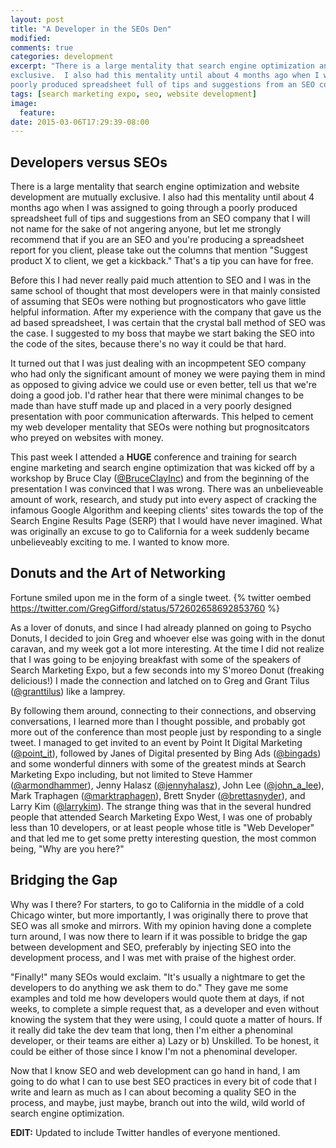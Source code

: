 ```yaml
---
layout: post
title: "A Developer in the SEOs Den"
modified:
comments: true
categories: development
excerpt: "There is a large mentality that search engine optimization and website development are mutually
exclusive.  I also had this mentality until about 4 months ago when I was assigned to going through a
poorly produced spreadsheet full of tips and suggestions from an SEO company that I will not name"
tags: [search marketing expo, seo, website development]
image:
  feature:
date: 2015-03-06T17:29:39-08:00
---
```


## Developers versus SEOs

There is a large mentality that search engine optimization and website development are mutually
exclusive.  I also had this mentality until about 4 months ago when I was assigned to going through a
poorly produced spreadsheet full of tips and suggestions from an SEO company that I will not name
for the sake of not angering anyone, but let me strongly recommend that if you are an SEO and you're
producing a spreadsheet report for you client, please take out the columns that mention "Suggest product
 X to client, we get a kickback."  That's a tip you can have for free.

Before this I had never really paid much attention to SEO and I was in the same school of thought that
most developers were in that mainly consisted of assuming that SEOs were nothing but prognosticators who gave
little helpful information.  After my experience with the company that gave us the ad based spreadsheet, I was
certain that the crystal ball method of SEO was the case.  I suggested to my boss that maybe we start baking the SEO
into the code of the sites, because there's no way it could be that hard.

It turned out that I was just dealing with an incopmpetent SEO company who had only the significant amount of money
we were paying them in mind as opposed to giving advice we could use or even better, tell us that we're doing
a good job.  I'd rather hear that there were minimal changes to be made than have stuff made up and placed in
a very poorly designed presentation with poor communication afterwards.  This helped to cement my web developer
mentality that SEOs were nothing but prognositcators who preyed on websites with money.

This past week I attended a **HUGE** conference and training for search engine marketing and
search engine optimization that was kicked off by a workshop by Bruce Clay ([@BruceClayInc](https://www.twitter.com/bruceclayinc))
and from the beginning of the presentation I was convinced that I was wrong.  There was an unbelieveable amount of work,
research, and study put into every aspect of cracking the infamous Google Algorithm and keeping
clients' sites towards the top of the Search Engine Results Page (SERP) that I would have never imagined.
What was originally an excuse to go to California for a week suddenly became unbelieveably exciting to me.
I wanted to know more.

## Donuts and the Art of Networking

Fortune smiled upon me in the form of a single tweet.
{% twitter oembed https://twitter.com/GregGifford/status/572602658692853760 %}

As a lover of donuts, and since I had already planned on going to Psycho Donuts, I decided to join Greg and whoever
else was going with in the donut caravan, and my week got a lot more interesting.  At the time I did not realize
that I was going to be enjoying breakfast with some of the speakers of Search Marketing Expo, but a few seconds into
my S'moreo Donut (freaking delicious!) I made the connection and latched on to Greg and Grant Tilus
([@granttilus](https://www.twitter.com/granttilus)) like a lamprey.

By following them around, connecting to their connections, and observing conversations, I learned more
than I thought possible, and probably got more out of the conference than most people just by responding to a single tweet.
I managed to get invited to an event by Point It Digital Marketing ([@point_it](https://www.twitter.com/point_it)), followed by
Janes of Digital presented by Bing Ads ([@bingads](https://www.twitter.com/bingads)) and some wonderful dinners
with some of the greatest minds at Search Marketing Expo including, but not limited to Steve Hammer
([@armondhammer](http://www.twitter.com/armondhammer)), Jenny Halasz ([@jennyhalasz](http://www.twitter.com/jennyhalasz)),
John Lee ([@john_a_lee](http://www.twitter.com/john_a_lee)), Mark Traphagen ([@marktraphagen](http://www.twitter.com/marktraphagen)),
Brett Snyder ([@brettasnyder](http://www.twitter.com/brettasnyder)), and Larry Kim ([@larrykim](http://www.twitter.com/larrykim)).  The strange thing was that in the
several hundred people that attended Search Marketing Expo West, I was one of probably less than 10 developers, or at
least people whose title is "Web Developer" and that led me to get some pretty interesting question, the most common being,
"Why are you here?"

## Bridging the Gap

Why was I there?  For starters, to go to California in the middle of a cold Chicago winter, but more importantly, I was originally
there to prove that SEO was all smoke and mirrors.  With my opinion having done a complete turn around, I was now there to learn
if it was possible to bridge the gap between development and SEO, preferably by injecting SEO into the development process, and I
was met with praise of the highest order.

"Finally!" many SEOs would exclaim.  "It's usually a nightmare to get the developers to do anything we ask them to do."  They
gave me some examples and told me how developers would quote them at days, if not weeks, to complete a simple request that,
as a developer and even without knowing the system that they were using, I could quote a matter of hours.  If it really
did take the dev team that long, then I'm either a phenominal developer, or their teams are either a) Lazy or b) Unskilled.
To be honest, it could be either of those since I know I'm not a phenominal developer.

Now that I know SEO and web development can go hand in hand, I am going to do what I can to use best SEO practices in every
bit of code that I write and learn as much as I can about becoming a quality SEO in the process, and maybe, just maybe, branch out into
the wild, wild world of search engine optimization.

**EDIT:** Updated to include Twitter handles of everyone mentioned.
